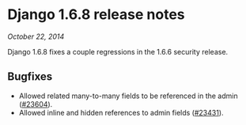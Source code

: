 # Django 1.6.8 release notes

*October 22, 2014*

Django 1.6.8 fixes a couple regressions in the 1.6.6 security release.

## Bugfixes

* Allowed related many-to-many fields to be referenced in the admin
  ([#23604](https://code.djangoproject.com/ticket/23604)).
* Allowed inline and hidden references to admin fields ([#23431](https://code.djangoproject.com/ticket/23431)).
